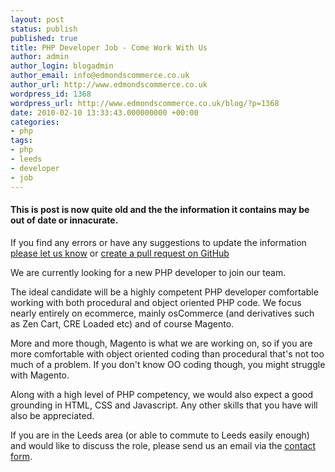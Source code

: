 ```yaml
---
layout: post
status: publish
published: true
title: PHP Developer Job - Come Work With Us
author: admin
author_login: blogadmin
author_email: info@edmondscommerce.co.uk
author_url: http://www.edmondscommerce.co.uk
wordpress_id: 1368
wordpress_url: http://www.edmondscommerce.co.uk/blog/?p=1368
date: 2010-02-10 13:33:43.000000000 +00:00
categories:
- php
tags:
- php
- leeds
- developer
- job
---
```

<div class="oldpost"><h4>This is post is now quite old and the the information it contains may be out of date or innacurate.</h4>
<p>
If you find any errors or have any suggestions to update the information <a href="http://edmondscommerce.github.io/contact-us/index.html">please let us know</a>
or <a href="https://github.com/edmondscommerce/edmondscommerce.github.io">create a pull request on GitHub</a>
</p>
</div>
We are currently looking for a new PHP developer to join our team. 

The ideal candidate will be a highly competent PHP developer comfortable working with both procedural and object oriented PHP code. We focus nearly entirely on ecommerce, mainly osCommerce (and derivatives such as Zen Cart, CRE Loaded etc) and of course Magento.

More and more though, Magento is what we are working on, so if you are more comfortable with object oriented coding than procedural that's not too much of a problem. If you don't know OO coding though, you might struggle with Magento.

Along with a high level of PHP competency, we would also expect a good grounding in HTML, CSS and Javascript. Any other skills that you have will also be appreciated.

If you are in the Leeds area (or able to commute to Leeds easily enough) and would like to discuss the role, please send us an email via the <a href="http://www.edmondscommerce.co.uk/contact-about-jobs.html">contact form</a>.
